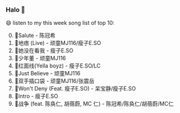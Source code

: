 

### Halo 👋

😄 listen to my this week song list of top 10:

0. 🌈Salute - 陈冠希
1. 🌈地痞 (Live) - 顽童MJ116/瘦子E.SO
2. 🌈她没在看我 - 瘦子E.SO
3. 🌈少年董 - 顽童MJ116
4. 🌈红面线(Yella boyz) - 瘦子E.SO/LC
5. 🌈Just Believe - 顽童MJ116
6. 🌈双手插口袋 - 顽童MJ116/张震岳
7. 🌈Won't Deny (Feat. 瘦子E.SO) - 呆宝静/瘦子E.SO
8. 🌈Intro - 瘦子E.SO
9. 🌈战争 (feat. 陈奂仁, 胡蓓蔚, MC 仁) - 陈冠希/陈奂仁/胡蓓蔚/MC仁

